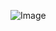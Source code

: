 ![Image](https://media.discordapp.net/attachments/348856308289503242/1335690933005451395/image.png?ex=67a1169e&is=679fc51e&hm=5a233919b5212c52f8734d5145732d46b6e1eb1eab4ce23c91a795f390c546c6&=&format=webp&quality=lossless&width=1370&height=771)

